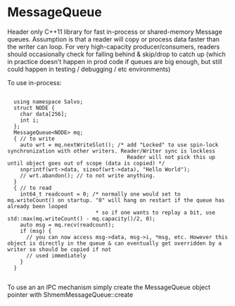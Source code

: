 # MessageQueue

Header only C++11 library for fast in-process or shared-memory Message queues. Assumption is that a reader will copy or process data faster than the
writer can loop. For very high-capacity producer/consumers, readers should occasionally check for falling behind & skip/drop to catch up (which in practice doesn't happen in prod code if queues are big enough, but still could happen in testing / debugging / etc environments)

To use in-process:

```

  using namespace Salvo;
  struct NODE {
    char data[256];
    int i;
  };
  MessageQueue<NODE> mq;
  { // to write
    auto wrt = mq.nextWriteSlot(); /* add "Locked" to use spin-lock synchronization with other writers. Reader/Writer sync is lockless
                                      Reader will not pick this up until object goes out of scope (data is copied) */
    snprintf(wrt->data, sizeof(wrt->data), "Hello World");
    // wrt.abandon(); // to not write anything.
  } 
  { // to read
    int64_t readcount = 0; /* normally one would set to mq.writeCount() on startup. "0" will hang on restart if the queue has already been looped
                            * so if one wants to replay a bit, use std::max(mq.writeCount() - mq.capacity()/2, 0);
    auto msg = mq.recv(readcount);
    if (msg) {
      // you can now access msg->data, msg->i, *msg, etc. However this object is directly in the queue & can eventually get overridden by a writer so should be copied if not
      // used immediately
    }
  }
  
```    
    
To use an an IPC mechanism simply create the MessageQueue object pointer with ShmemMessageQueue::create
